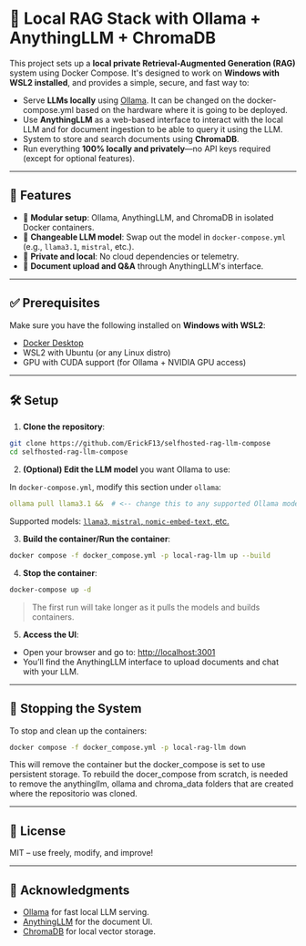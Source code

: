 # 🧠 Local RAG Stack with Ollama + AnythingLLM + ChromaDB

This project sets up a **local private Retrieval-Augmented Generation (RAG)** system using Docker Compose. It's designed to work on **Windows with WSL2 installed**, and provides a simple, secure, and fast way to:

- Serve **LLMs locally** using [Ollama](https://ollama.com). It can be changed on the docker-compose.yml based on the hardware where it is going to be deployed.
- Use **AnythingLLM** as a web-based interface to interact with the local LLM and for document ingestion to be able to query it using the LLM.
- System to store and search documents using **ChromaDB**.
- Run everything **100% locally and privately**—no API keys required (except for optional features).

---

## 🚀 Features

- 🧩 **Modular setup**: Ollama, AnythingLLM, and ChromaDB in isolated Docker containers.
- 🤖 **Changeable LLM model**: Swap out the model in `docker-compose.yml` (e.g., `llama3.1`, `mistral`, etc.).
- 🔐 **Private and local**: No cloud dependencies or telemetry.
- 📄 **Document upload and Q&A** through AnythingLLM's interface.

---

## ✅ Prerequisites

Make sure you have the following installed on **Windows with WSL2**:

- [Docker Desktop](https://www.docker.com/products/docker-desktop)
- WSL2 with Ubuntu (or any Linux distro)
- GPU with CUDA support (for Ollama + NVIDIA GPU access)

---

## 🛠️ Setup

1. **Clone the repository**:

```bash
git clone https://github.com/ErickF13/selfhosted-rag-llm-compose
cd selfhosted-rag-llm-compose
```

2. **(Optional) Edit the LLM model** you want Ollama to use:

In `docker-compose.yml`, modify this section under `ollama`:

```yaml
ollama pull llama3.1 &&  # <-- change this to any supported Ollama model
```

Supported models: [`llama3`, `mistral`, `nomic-embed-text`, etc.](https://ollama.com/library)

3. **Build the container/Run the container**:

```bash
docker compose -f docker_compose.yml -p local-rag-llm up --build
```

4. **Stop the container**:

```bash
docker-compose up -d
```

> The first run will take longer as it pulls the models and builds containers.

5. **Access the UI**:

- Open your browser and go to: [http://localhost:3001](http://localhost:3001)
- You’ll find the AnythingLLM interface to upload documents and chat with your LLM.

---

## 🛑 Stopping the System

To stop and clean up the containers:

```bash
docker compose -f docker_compose.yml -p local-rag-llm down
```

This will remove the container but the docker_compose is set to use persistent storage. To rebuild the docer_compose from scratch, is needed to remove the anythingllm, ollama and chroma_data folders that are created where the repositorio was cloned.

---

## 📜 License

MIT – use freely, modify, and improve!

---

## 🤝 Acknowledgments

- [Ollama](https://ollama.com) for fast local LLM serving.
- [AnythingLLM](https://github.com/Mintplex-Labs/anything-llm) for the document UI.
- [ChromaDB](https://www.trychroma.com/) for local vector storage.
